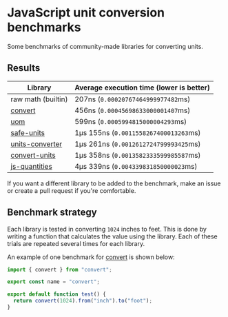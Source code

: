# JavaScript unit conversion benchmarks

Some benchmarks of community-made libraries for converting units.

## Results

<!-- beginblock(results) -->

| Library                                                      | Average execution time (lower is better) |
| ------------------------------------------------------------ | ---------------------------------------- |
| raw math (builtin)                                           | 207ns (`0.00020767464999977482`ms)       |
| [convert](https://npmjs.com/package/convert)                 | 456ns (`0.00045698633000001407`ms)       |
| [uom](https://npmjs.com/package/uom)                         | 599ns (`0.0005994815000004293`ms)        |
| [safe-units](https://npmjs.com/package/safe-units)           | 1µs 155ns (`0.0011558267400013263`ms)    |
| [units-converter](https://npmjs.com/package/units-converter) | 1µs 261ns (`0.0012612724799993425`ms)    |
| [convert-units](https://npmjs.com/package/convert-units)     | 1µs 358ns (`0.0013582333599985587`ms)    |
| [js-quantities](https://npmjs.com/package/js-quantities)     | 4µs 339ns (`0.004339831850000023`ms)     |

<!-- endblock(results) -->

If you want a different library to be added to the benchmark, make an issue or create a pull request if you're comfortable.

## Benchmark strategy

Each library is tested in converting `1024` inches to feet.
This is done by writing a function that calculates the value using the library.
Each of these trials are repeated several times for each library.

An example of one benchmark for [convert](https://github.com/pizzafox/convert) is shown below:

```js
import { convert } from "convert";

export const name = "convert";

export default function test() {
  return convert(1024).from("inch").to("foot");
}
```
